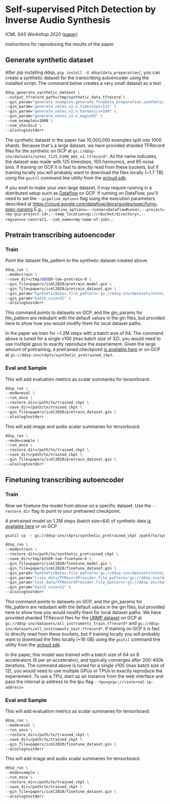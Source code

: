 # Self-supervised Pitch Detection by Inverse Audio Synthesis
_ICML SAS Workshop 2020_ ([paper](https://openreview.net/forum?id=RlVTYWhsky7))

Instructions for reproducing the results of the paper.

## Generate synthetic dataset

After pip installing ddsp, `pip install -U ddsp[data_preparation]`, you can create a synthetic dataset for the transcribing autoencoder using the installed script.
The command below creates a very small dataset as a test.

```bash
ddsp_generate_synthetic_dataset \
--output_tfrecord_path=/tmp/synthetic_data.tfrecord \
--gin_param="generate_examples.generate_fn=@data_preparation.synthetic_data.generate_notes_v2" \
--gin_param="generate_notes_v2.n_timesteps=125" \
--gin_param="generate_notes_v2.n_harmonics=100" \
--gin_param="generate_notes_v2.n_mags=65" \
--num_examples=1000 \
--num_shards=2 \
--alsologtostderr
```

The synthetic dataset in the paper has 10,000,000 examples split into 1000 shards.
Because that's a large dataset, we have provided sharded TFRecord files for the synthetic on GCP at `gs://ddsp-inv/datasets/notes_t125_h100_m65_v2.tfrecord*`.
As the name indicates, the dataset was made with 125 timesteps, 100 harmonics, and 65 noise bins.
If training on GCP it is fast to directly read from these buckets, but if training locally you will probably want to download the files locally (~1.7 TB) using the `gsutil` command line utility from the [gcloud sdk](https://cloud.google.com/sdk/docs/downloads-interactive).


If you wish to make your own large dataset, it may require runinng in a distributed setup such as [Dataflow](https://cloud.google.com/dataflow) on GCP.
If running on DataFlow, you'll need to set the `--pipeline_options` flag using the execution parameters described at https://cloud.google.com/dataflow/docs/guides/specifying-exec-params
E.g., `--pipeline_options=--runner=DataFlowRunner,--project=<my-gcp-project-id>,--temp_location=gs://<bucket/directory>,--region=us-central1,--job_name=<my-name-of-job>`...

## Pretrain transcribing autoencoder

### Train
Point the dataset file_pattern to the synthetic dataset created above.

```bash
ddsp_run \
--mode=train \
--save_dir=/tmp/$USER-tae-pretrain-0 \
--gin_file=papers/icml2020/pretrain_model.gin \
--gin_file=papers/icml2020/pretrain_dataset.gin \
--gin_param="SyntheticNotes.file_pattern='gs://ddsp-inv/datasets/notes_t125_h100_m65_v2.tfrecord*'" \
--gin_param="batch_size=32" \
--alsologtostderr
```

This command points to datasets on GCP, and the gin_params for file_pattern are redudant with the default values in the gin files, but provided here to show how you would modify them for local dataset paths.

In the paper we train for ~1.2M steps with a batch size of 64. The command above is tuned for a single v100 (max batch size of 32), you would need to use multiple gpus to exactly reproduce the experiement. Given the large amount of pretraining, a pretrained checkpoint [is available here](https://storage.googleapis.com/ddsp-inv/ckpts/synthetic_pretrained_ckpt.zip)
or on GCP at `gs://ddsp-inv/ckpts/synthetic_pretrained_ckpt`.

### Eval and Sample

This will add evaluation metrics as scalar summaries for tensorboard.

```bash
ddsp_run \
--mode=eval \
--run_once \
--restore_dir=/path/to/trained_ckpt \
--save_dir=/path/to/trained_ckpt \
--gin_file=papers/icml2020/pretrain_dataset.gin \
--alsologtostderr
```

This will add image and audio scalar summaries for tensorboard.

```bash
ddsp_run \
--mode=sample \
--run_once \
--restore_dir=/path/to/trained_ckpt \
--save_dir=/path/to/trained_ckpt \
--gin_file=papers/icml2020/pretrain_dataset.gin \
--alsologtostderr
```


## Finetuning transcribing autoencoder

### Train
Now we finetune the model from above on a specific dataset. Use the `--restore_dir` flag to point to your pretrained checkpoint.

A pretrained model on 1.2M steps (batch size=64) of synthetic data [is available here](https://storage.googleapis.com/ddsp-inv/ckpts/synthetic_pretrained_ckpt.zip)
or on GCP.

```bash
gsutil cp -r gs://ddsp-inv/ckpts/synthetic_pretrained_ckpt /path/to/synthetic_pretrained_ckpt
```

```bash
ddsp_run \
--mode=train \
--restore_dir=/path/to/synthetic_pretrained_ckpt \
--save_dir=/tmp/$USER-tae-finetune-0 \
--gin_file=papers/icml2020/finetune_model.gin \
--gin_file=papers/icml2020/finetune_dataset.gin \
--gin_param="SyntheticNotes.file_pattern='gs://ddsp-inv/datasets/notes_t125_h100_m65_v2.tfrecord*'" \
--gin_param="train_data/TFRecordProvider.file_pattern='gs://ddsp-inv/datasets/all_instruments_train.tfrecord*'" \
--gin_param="test_data/TFRecordProvider.file_pattern='gs://ddsp-inv/datasets/all_instruments_test.tfrecord*'" \
--gin_param="batch_size=12" \
--alsologtostderr
```

This command points to datasets on GCP, and the gin_params for file_pattern are redudant with the default values in the gin files, but provided here to show how you would modify them for local dataset paths.
We have provided sharded TFRecord files for the [URMP dataset](http://www2.ece.rochester.edu/projects/air/projects/URMP/annotations_5P.html) on GCP at `gs://ddsp-inv/datasets/all_instruments_train.tfrecord*` and `gs://ddsp-inv/datasets/all_instruments_test.tfrecord*`.
If training on GCP it is fast to directly read from these buckets, but if training locally you will probably want to download the files locally (~16 GB) using the `gsutil` command line utility from the [gcloud sdk](https://cloud.google.com/sdk/docs/downloads-interactive).


In the paper, this model was trained with a batch size of 64 on 8 accelerators (8 per an accelerator), and typically converges after 200-400k iterations. The command above is tuned for a single v100 (max batch size of 12), you would need to use multiple GPUs or TPUs to exactly reproduce the experiement. To use a TPU, start up an instance from the web interface and pass the internal ip address to the tpu flag `--tpu=grpc://<internal-ip-address>`.

### Eval and Sample

This will add evaluation metrics as scalar summaries for tensorboard.

```bash
ddsp_run \
--mode=eval \
--run_once \
--restore_dir=/path/to/trained_ckpt \
--save_dir=/path/to/trained_ckpt \
--gin_file=papers/icml2020/finetune_dataset.gin \
--alsologtostderr
```

This will add image and audio scalar summaries for tensorboard.

```bash
ddsp_run \
--mode=sample \
--run_once \
--restore_dir=/path/to/trained_ckpt \
--save_dir=/path/to/trained_ckpt \
--gin_file=papers/icml2020/finetune_dataset.gin \
--alsologtostderr
```
